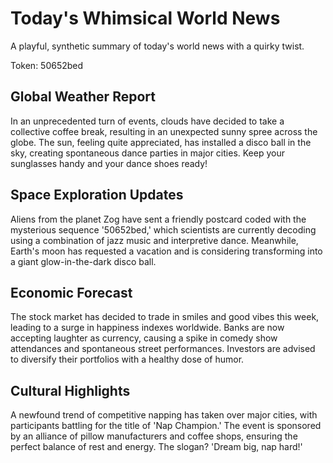 # Today's Whimsical World News

A playful, synthetic summary of today's world news with a quirky twist.

Token: 50652bed

## Global Weather Report

In an unprecedented turn of events, clouds have decided to take a collective coffee break, resulting in an unexpected sunny spree across the globe. The sun, feeling quite appreciated, has installed a disco ball in the sky, creating spontaneous dance parties in major cities. Keep your sunglasses handy and your dance shoes ready!

## Space Exploration Updates

Aliens from the planet Zog have sent a friendly postcard coded with the mysterious sequence '50652bed,' which scientists are currently decoding using a combination of jazz music and interpretive dance. Meanwhile, Earth's moon has requested a vacation and is considering transforming into a giant glow-in-the-dark disco ball.

## Economic Forecast

The stock market has decided to trade in smiles and good vibes this week, leading to a surge in happiness indexes worldwide. Banks are now accepting laughter as currency, causing a spike in comedy show attendances and spontaneous street performances. Investors are advised to diversify their portfolios with a healthy dose of humor.

## Cultural Highlights

A newfound trend of competitive napping has taken over major cities, with participants battling for the title of 'Nap Champion.' The event is sponsored by an alliance of pillow manufacturers and coffee shops, ensuring the perfect balance of rest and energy. The slogan? 'Dream big, nap hard!'